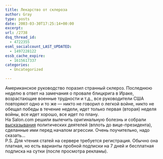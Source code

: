 ```yaml
---
title: Лекарство от склероза
author: Gray
type: posts
date: 2003-03-30T17:25:14+00:00
excerpt:
url: /2738
dsq_thread_id:
  - 4722355
esml_socialcount_LAST_UPDATED:
  - 1497228122
essb_cache_expire:
  - 1615617337
categories:
  - Uncategorized

---
```








Американское руководство поразил странный склероз. Последнюю неделю в ответ на замечания о провале блицкрига в Ираке, возрастающие военные трудности и т.д., все руководители США повторяют одно и то же &#8212; никто не говорил о легкой войне, никто не обещал победы в течение недели, идет только первая (вторая) неделя войны, все идет хорошо, все идет по плану.  
На Salon.com решили вылечить оригинальную болезнь и собрали <a href="http://www.salon.com/opinion/feature/2003/03/28/cakewalk/index.html" target="_blank">высказывания</a> политических деятелей (вплоть до вице-президента), сделанные ими перед началом агрессии. Очень поучительно, надо сказать&#8230;  
P.S. Для чтения статей на сервере требуется регистрация. Обычно она платная, но есть варианты пробной подписки на 7 дней и бесплатная подписка на сутки (после просмотра рекламы).